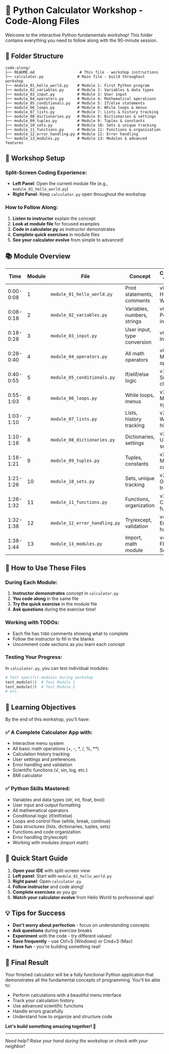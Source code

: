 # 🧮 Python Calculator Workshop - Code-Along Files

Welcome to the interactive Python fundamentals workshop! This folder contains everything you need to follow along with the 90-minute session.

## 📁 Folder Structure

```
code-along/
├── README.md                    # This file - workshop instructions
├── calculator.py               # Main file - build throughout workshop
├── module_01_hello_world.py    # Module 1: First Python program
├── module_02_variables.py      # Module 2: Variables & data types
├── module_03_input.py          # Module 3: User input
├── module_04_operators.py      # Module 4: Mathematical operations
├── module_05_conditionals.py   # Module 5: If/else statements
├── module_06_loops.py          # Module 6: While loops & menus
├── module_07_lists.py          # Module 7: Lists & history tracking
├── module_08_dictionaries.py   # Module 8: Dictionaries & settings
├── module_09_tuples.py         # Module 9: Tuples & constants
├── module_10_sets.py           # Module 10: Sets & unique tracking
├── module_11_functions.py      # Module 11: Functions & organization
├── module_12_error_handling.py # Module 12: Error handling
└── module_13_modules.py        # Module 13: Modules & advanced features
```

## 🎯 Workshop Setup

### Split-Screen Coding Experience:
- **Left Panel**: Open the current module file (e.g., `module_01_hello_world.py`)
- **Right Panel**: Keep `calculator.py` open throughout the workshop

### How to Follow Along:
1. **Listen to instructor** explain the concept
2. **Look at module file** for focused examples
3. **Code in calculator.py** as instructor demonstrates
4. **Complete quick exercises** in module files
5. **See your calculator evolve** from simple to advanced!

## 📚 Module Overview

| Time | Module | File | Concept | Calculator Version |
|------|--------|------|---------|-------------------|
| 0:00-0:08 | 1 | `module_01_hello_world.py` | Print statements, comments | v0.1 - Hello World |
| 0:08-0:18 | 2 | `module_02_variables.py` | Variables, numbers, strings | v0.2 - Personal info |
| 0:18-0:28 | 3 | `module_03_input.py` | User input, type conversion | v0.3 - Interactive |
| 0:28-0:40 | 4 | `module_04_operators.py` | All math operators | v0.4 - Multi-operation |
| 0:40-0:55 | 5 | `module_05_conditionals.py` | If/elif/else logic | v1.0 - Smart choices |
| 0:55-1:03 | 6 | `module_06_loops.py` | While loops, menus | v2.0 - Menu system |
| 1:03-1:10 | 7 | `module_07_lists.py` | Lists, history tracking | v2.1 - With history |
| 1:10-1:16 | 8 | `module_08_dictionaries.py` | Dictionaries, settings | v2.2 - User settings |
| 1:16-1:21 | 9 | `module_09_tuples.py` | Tuples, constants | v2.3 - Math constants |
| 1:21-1:26 | 10 | `module_10_sets.py` | Sets, unique tracking | v2.4 - Operation tracking |
| 1:26-1:32 | 11 | `module_11_functions.py` | Functions, organization | v3.0 - Clean functions |
| 1:32-1:38 | 12 | `module_12_error_handling.py` | Try/except, validation | v4.0 - Error handling |
| 1:38-1:44 | 13 | `module_13_modules.py` | Import, math module | v4.0 FINAL - Scientific |

## 🔨 How to Use These Files

### During Each Module:
1. **Instructor demonstrates** concept in `calculator.py`
2. **You code along** in the same file
3. **Try the quick exercise** in the module file
4. **Ask questions** during the exercise time!

### Working with TODOs:
- Each file has `TODO` comments showing what to complete
- Follow the instructor to fill in the blanks
- Uncomment code sections as you learn each concept

### Testing Your Progress:
In `calculator.py`, you can test individual modules:
```python
# Test specific modules during workshop
test_module(1)  # Test Module 1
test_module(3)  # Test Module 3
# etc.
```

## 🎯 Learning Objectives

By the end of this workshop, you'll have:

### ✅ **A Complete Calculator App** with:
- Interactive menu system
- All basic math operations (+, -, *, /, %, **)
- Calculation history tracking
- User settings and preferences
- Error handling and validation
- Scientific functions (√, sin, log, etc.)
- BMI calculator

### ✅ **Python Skills Mastered**:
- Variables and data types (str, int, float, bool)
- User input and output formatting
- All mathematical operators
- Conditional logic (if/elif/else)
- Loops and control flow (while, break, continue)
- Data structures (lists, dictionaries, tuples, sets)
- Functions and code organization
- Error handling (try/except)
- Working with modules (import math)

## 🚀 Quick Start Guide

1. **Open your IDE** with split-screen view
2. **Left panel**: Start with `module_01_hello_world.py`
3. **Right panel**: Open `calculator.py`
4. **Follow instructor** and code along!
5. **Complete exercises** as you go
6. **Watch your calculator evolve** from Hello World to professional app!

## 💡 Tips for Success

- **Don't worry about perfection** - focus on understanding concepts
- **Ask questions** during exercise breaks
- **Experiment** with the code - try different values!
- **Save frequently** - use Ctrl+S (Windows) or Cmd+S (Mac)
- **Have fun** - you're building something real!

## 🎉 Final Result

Your finished calculator will be a fully functional Python application that demonstrates all the fundamental concepts of programming. You'll be able to:

- Perform calculations with a beautiful menu interface
- Track your calculation history
- Use advanced scientific functions
- Handle errors gracefully
- Understand how to organize and structure code

**Let's build something amazing together! 🚀**

---

*Need help? Raise your hand during the workshop or check with your neighbor!*